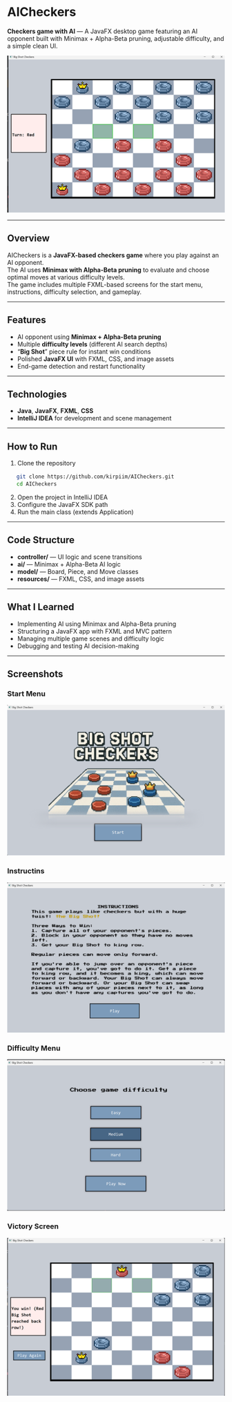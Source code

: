 # AICheckers

**Checkers game with AI** — A JavaFX desktop game featuring an AI opponent built with Minimax + Alpha-Beta pruning, adjustable difficulty, and a simple clean UI.

![Gameplay Preview](screenshots/gameplay.png)

---

## Overview
AICheckers is a **JavaFX-based checkers game** where you play against an AI opponent.  
The AI uses **Minimax with Alpha-Beta pruning** to evaluate and choose optimal moves at various difficulty levels.  
The game includes multiple FXML-based screens for the start menu, instructions, difficulty selection, and gameplay.

---

## Features
- AI opponent using **Minimax + Alpha-Beta pruning**
- Multiple **difficulty levels** (different AI search depths)
- “**Big Shot**” piece rule for instant win conditions
- Polished **JavaFX UI** with FXML, CSS, and image assets
- End-game detection and restart functionality

---

## Technologies
- **Java**, **JavaFX**, **FXML**, **CSS**
- **IntelliJ IDEA** for development and scene management

---

## How to Run
1. Clone the repository  
```bash
   git clone https://github.com/kirpiim/AICheckers.git
   cd AICheckers
```
2. Open the project in IntelliJ IDEA  
3. Configure the JavaFX SDK path
4. Run the main class (extends Application)

---

## Code Structure
- **controller/** — UI logic and scene transitions  
- **ai/** — Minimax + Alpha-Beta AI logic  
- **model/** — Board, Piece, and Move classes  
- **resources/** — FXML, CSS, and image assets  

---

## What I Learned
- Implementing AI using Minimax and Alpha-Beta pruning  
- Structuring a JavaFX app with FXML and MVC pattern  
- Managing multiple game scenes and difficulty logic  
- Debugging and testing AI decision-making  

---

## Screenshots

### Start Menu
![Start Menu](screenshots/start-menu.png)

### Instructins
![Instructions](screenshots/instructions.png)

### Difficulty Menu
![Difficulty Menu](screenshots/difficulty-menu.png)

### Victory Screen
![Victory Screen](screenshots/victory-screen.png)